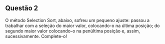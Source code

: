 ## Questão 2

O método Selection Sort, abaixo, sofreu um pequeno ajuste: passou a trabalhar com a seleção do maior valor, colocando-o na última posição; do segundo maior valor colocando-o na penúltima posição e, assim, sucessivamente. Complete-o!